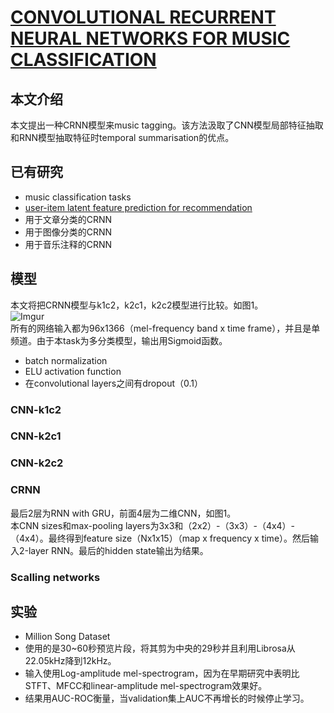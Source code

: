 # [CONVOLUTIONAL RECURRENT NEURAL NETWORKS FOR MUSIC CLASSIFICATION](https://arxiv.org/abs/1609.04243)

## 本文介绍
本文提出一种CRNN模型来music tagging。该方法汲取了CNN模型局部特征抽取和RNN模型抽取特征时temporal summarisation的优点。

## 已有研究
- music classification tasks
- [user-item latent feature prediction for recommendation](https://papers.nips.cc/paper/5004-deep-content-based-music-recommendation)
- 用于文章分类的CRNN
- 用于图像分类的CRNN
- 用于音乐注释的CRNN

## 模型
本文将把CRNN模型与k1c2，k2c1，k2c2模型进行比较。如图1。  
![Imgur](https://i.imgur.com/2CEOMZF.png)  
所有的网络输入都为96x1366（mel-frequency band x time frame），并且是单频道。由于本task为多分类模型，输出用Sigmoid函数。
- batch normalization
- ELU activation function
- 在convolutional layers之间有dropout（0.1）
### CNN-k1c2
### CNN-k2c1
### CNN-k2c2
### CRNN
最后2层为RNN with GRU，前面4层为二维CNN，如图1。  
本CNN sizes和max-pooling layers为3x3和（2x2）-（3x3）-（4x4）-（4x4）。最终得到feature size（Nx1x15）（map x frequency x time）。然后输入2-layer RNN。最后的hidden state输出为结果。
### Scalling networks

## 实验
- Million Song Dataset
- 使用的是30~60秒预览片段，将其剪为中央的29秒并且利用Librosa从22.05kHz降到12kHz。
- 输入使用Log-amplitude mel-spectrogram，因为在早期研究中表明比STFT、MFCC和linear-amplitude mel-spectrogram效果好。
- 结果用AUC-ROC衡量，当validation集上AUC不再增长的时候停止学习。
